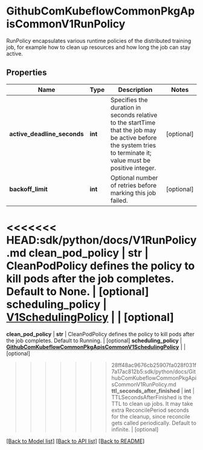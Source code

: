 # GithubComKubeflowCommonPkgApisCommonV1RunPolicy

RunPolicy encapsulates various runtime policies of the distributed training job, for example how to clean up resources and how long the job can stay active.
## Properties
Name | Type | Description | Notes
------------ | ------------- | ------------- | -------------
**active_deadline_seconds** | **int** | Specifies the duration in seconds relative to the startTime that the job may be active before the system tries to terminate it; value must be positive integer. | [optional] 
**backoff_limit** | **int** | Optional number of retries before marking this job failed. | [optional] 
<<<<<<< HEAD:sdk/python/docs/V1RunPolicy.md
**clean_pod_policy** | **str** | CleanPodPolicy defines the policy to kill pods after the job completes. Default to None. | [optional] 
**scheduling_policy** | [**V1SchedulingPolicy**](V1SchedulingPolicy.md) |  | [optional] 
=======
**clean_pod_policy** | **str** | CleanPodPolicy defines the policy to kill pods after the job completes. Default to Running. | [optional] 
**scheduling_policy** | [**GithubComKubeflowCommonPkgApisCommonV1SchedulingPolicy**](GithubComKubeflowCommonPkgApisCommonV1SchedulingPolicy.md) |  | [optional] 
>>>>>>> 28ff48ac9676cb25907fa028f031f7a17ac812b5:sdk/python/docs/GithubComKubeflowCommonPkgApisCommonV1RunPolicy.md
**ttl_seconds_after_finished** | **int** | TTLSecondsAfterFinished is the TTL to clean up jobs. It may take extra ReconcilePeriod seconds for the cleanup, since reconcile gets called periodically. Default to infinite. | [optional] 

[[Back to Model list]](../README.md#documentation-for-models) [[Back to API list]](../README.md#documentation-for-api-endpoints) [[Back to README]](../README.md)


